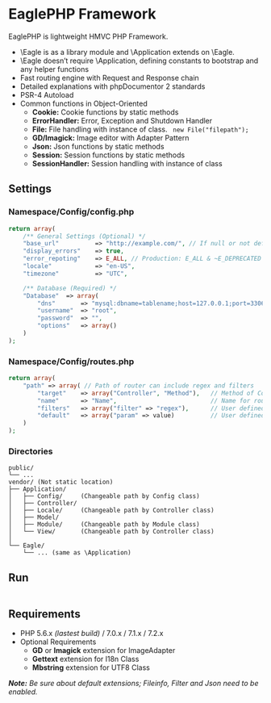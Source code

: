 # EaglePHP Framework

EaglePHP is lightweight HMVC PHP Framework.

* \Eagle is as a library module and \Application extends on \Eagle.
* \Eagle doesn’t require \Application, defining constants to bootstrap and any helper functions
* Fast routing engine with Request and Response chain
* Detailed explanations with phpDocumentor 2 standards
* PSR-4 Autoload
* Common functions in Object-Oriented
	* **Cookie:** Cookie functions by static methods
	* **ErrorHandler:** Error, Exception and Shutdown Handler
	* **File:** File handling with instance of class. ``` new File("filepath");```
	* **GD/Imagick:** Image editor with Adapter Pattern
	* **Json:** Json functions by static methods
	* **Session:** Session functions by static methods
	* **SessionHandler:** Session handling with instance of class


## Settings

### Namespace/Config/config.php

```PHP
return array(
	/** General Settings (Optional) */
	"base_url"			=> "http://example.com/", // If null or not defined then auto detect
	"display_errors"	=> true,
	"error_repoting"	=> E_ALL, // Production: E_ALL & ~E_DEPRECATED & ~E_STRICT
	"locale"			=> "en-US",
	"timezone"			=> "UTC",

	/** Database (Required) */
	"Database"	=> array(
		"dns"		=> "mysql:dbname=tablename;host=127.0.0.1;port=3306;charset=utf8",
		"username"	=> "root",
		"password"	=> "",
		"options"	=> array()
	)
);
```
### Namespace/Config/routes.php

```PHP
return array(
	"path" => array( // Path of router can include regex and filters
		"target"	=> array("Controller", "Method"),	// Method of Controller
		"name"		=> "Name",							// Name for route (optional)
		"filters"	=> array("filter" => "regex"),		// User defined filters (optional)
		"default"	=> array("param" => value)			// User defined default parameters (optional)
	)
);
```

### Directories

```
public/
└── ...
vendor/	(Not static location)
├── Application/
│   ├── Config/		(Changeable path by Config class)
│   ├── Controller/
│   ├── Locale/		(Changeable path by Controller class)
│   ├── Model/
│   ├── Module/		(Changeable path by Module class)
│   └── View/		(Changeable path by Controller class)
│
└── Eagle/
    └── ... (same as \Application)
```


## Run

```PHP

```


## Requirements

* PHP 5.6.x *(lastest build)* / 7.0.x / 7.1.x / 7.2.x
* Optional Requirements
	* **GD** or **Imagick** extension for ImageAdapter
	* **Gettext** extension for I18n Class
	* **Mbstring** extension for UTF8 Class

*__Note:__ Be sure about default extensions; Fileinfo, Filter and Json need to be enabled.*

